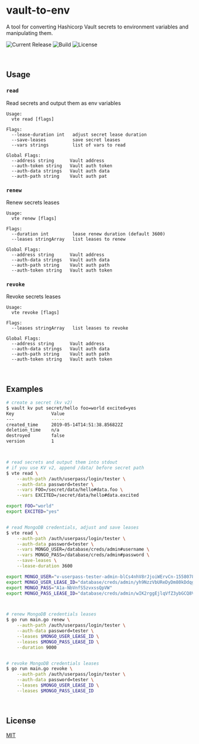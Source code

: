 # vault-to-env
A tool for converting Hashicorp Vault secrets to environment variables and manipulating them.

![Current Release](https://img.shields.io/github/release/stackdumper/vault-to-env.svg)
![Build](https://img.shields.io/docker/cloud/build/stackdumper/vault-to-env.svg)
![License](https://img.shields.io/github/license/stackdumper/vault-to-env.svg)

<br />

## Usage

### `read`
Read secrets and output them as env variables

```
Usage:
  vte read [flags]

Flags:
  --lease-duration int   adjust secret lease duration
  --save-leases          save secret leases
  --vars strings         list of vars to read

Global Flags:
  --address string      Vault address
  --auth-token string   Vault auth token
  --auth-data strings   Vault auth data
  --auth-path string    Vault auth pat
```

### `renew`
Renew secrets leases

```
Usage:
  vte renew [flags]

Flags:
  --duration int         lease renew duration (default 3600)
  --leases stringArray   list leases to renew

Global Flags:
  --address string      Vault address
  --auth-data strings   Vault auth data
  --auth-path string    Vault auth path
  --auth-token string   Vault auth token
```

### `revoke`
Revoke secrets leases

```
Usage:
  vte revoke [flags]

Flags:
  --leases stringArray   list leases to revoke

Global Flags:
  --address string      Vault address
  --auth-data strings   Vault auth data
  --auth-path string    Vault auth path
  --auth-token string   Vault auth token
```

<br />

## Examples

```bash
# create a secret (kv v2)
$ vault kv put secret/hello foo=world excited=yes
Key              Value
---              -----
created_time     2019-05-14T14:51:38.856822Z
deletion_time    n/a
destroyed        false
version          1



# read secrets and output them into stdout
# if you use KV v2, append /data/ before secret path
$ vte read \
    --auth-path /auth/userpass/login/tester \
    --auth-data password=tester \
    --vars FOO=/secret/data/hello#data.foo \
    --vars EXCITED=/secret/data/hello#data.excited

export FOO="world"
export EXCITED="yes"


# read MongoDB credentials, adjust and save leases
$ vte read \
    --auth-path /auth/userpass/login/tester \
    --auth-data password=tester \
    --vars MONGO_USER=/database/creds/admin#username \
    --vars MONGO_PASS=/database/creds/admin#password \
    --save-leases \
    --lease-duration 3600

export MONGO_USER="v-userpass-tester-admin-blCs4nhV8rJjoiWErvCn-1558078240"
export MONGO_USER_LEASE_ID="database/creds/admin/yh9NzzVbUReDyDm80kDdqgGw"
export MONGO_PASS="A1a-NbVnfS5zvxssQpVW"
export MONGO_PASS_LEASE_ID="database/creds/admin/wIK2rggEjlqVfZ3ybGCQ8Vvz"



# renew MongoDB credentials leases
$ go run main.go renew \
    --auth-path /auth/userpass/login/tester \
    --auth-data password=tester \
    --leases $MONGO_USER_LEASE_ID \
    --leases $MONGO_PASS_LEASE_ID \
    --duration 9000


# revoke MongoDB credentials leases
$ go run main.go revoke \
    --auth-path /auth/userpass/login/tester \
    --auth-data password=tester \
    --leases $MONGO_USER_LEASE_ID \
    --leases $MONGO_PASS_LEASE_ID
```

<br />

## License
[MIT](./license)
